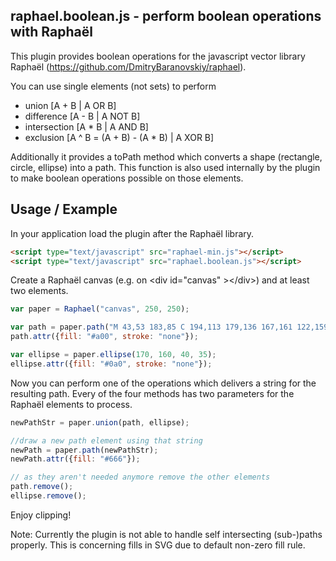 raphael.boolean.js - perform boolean operations with Raphaël
------------------------------------------------------------

This plugin provides boolean operations for the javascript vector library Raphaël (https://github.com/DmitryBaranovskiy/raphael).

You can use single elements (not sets) to perform

* union [A + B | A OR B]
* difference [A - B | A NOT B]
* intersection [A * B | A AND B]
* exclusion [A ^ B = (A + B) - (A * B) | A XOR B]

Additionally it provides a toPath method which converts a shape (rectangle, circle, ellipse) into a path. This function is also used internally by the plugin to make boolean operations possible on those elements.

Usage / Example
---------------

In your application load the plugin after the Raphaël library.

``` html
<script type="text/javascript" src="raphael-min.js"></script>
<script type="text/javascript" src="raphael.boolean.js"></script>
```

Create a Raphaël canvas (e.g. on &lt;div id="canvas" &gt;&lt;/div&gt;) and at least two elements.

``` js
var paper = Raphael("canvas", 250, 250);

var path = paper.path("M 43,53 183,85 C 194,113 179,136 167,161 122,159 98,195 70,188 z");
path.attr({fill: "#a00", stroke: "none"});

var ellipse = paper.ellipse(170, 160, 40, 35);
ellipse.attr({fill: "#0a0", stroke: "none"});
```

Now you can perform one of the operations which delivers a string for the resulting path. Every of the four methods has two parameters for the Raphaël elements to process.

``` js
newPathStr = paper.union(path, ellipse);

//draw a new path element using that string
newPath = paper.path(newPathStr);
newPath.attr({fill: "#666"});

// as they aren't needed anymore remove the other elements
path.remove();
ellipse.remove();
```

Enjoy clipping!

Note: 
Currently the plugin is not able to handle self intersecting (sub-)paths properly. This is concerning fills in SVG due to default non-zero fill rule.
